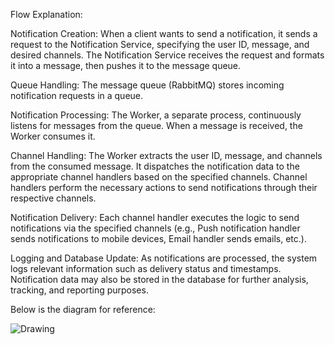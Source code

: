 Flow Explanation:

Notification Creation:
When a client wants to send a notification, it sends a request to the Notification Service, specifying the user ID, message, and desired channels.
The Notification Service receives the request and formats it into a message, then pushes it to the message queue.

Queue Handling:
The message queue (RabbitMQ) stores incoming notification requests in a queue.

Notification Processing:
The Worker, a separate process, continuously listens for messages from the queue.
When a message is received, the Worker consumes it.

Channel Handling:
The Worker extracts the user ID, message, and channels from the consumed message.
It dispatches the notification data to the appropriate channel handlers based on the specified channels.
Channel handlers perform the necessary actions to send notifications through their respective channels.

Notification Delivery:
Each channel handler executes the logic to send notifications via the specified channels (e.g., Push notification handler sends notifications to mobile devices, Email handler sends emails, etc.).

Logging and Database Update:
As notifications are processed, the system logs relevant information such as delivery status and timestamps.
Notification data may also be stored in the database for further analysis, tracking, and reporting purposes.

Below is the diagram for reference: 


![Drawing](https://github.com/sagarharyani/Notification-Service/assets/103858157/e4c7f125-e73b-4462-acb0-d721175bf5ac)
